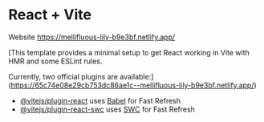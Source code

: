 # React + Vite

Website 
https://mellifluous-lily-b9e3bf.netlify.app/

[This template provides a minimal setup to get React working in Vite with HMR and some ESLint rules.

Currently, two official plugins are available:](https://65c74e08e29cb753dc86ae1c--mellifluous-lily-b9e3bf.netlify.app/)

- [@vitejs/plugin-react](https://github.com/vitejs/vite-plugin-react/blob/main/packages/plugin-react/README.md) uses [Babel](https://babeljs.io/) for Fast Refresh
- [@vitejs/plugin-react-swc](https://github.com/vitejs/vite-plugin-react-swc) uses [SWC](https://swc.rs/) for Fast Refresh

